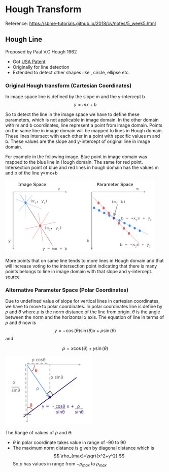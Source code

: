 # Hough Transform
Reference: https://sbme-tutorials.github.io/2018/cv/notes/5_week5.html

## Hough Line
Proposed by Paul V.C Hough 1962
* Got [USA Patent](https://patents.google.com/patent/US3069654)
* Originally for line detection
* Extended to detect other shapes like , circle, ellipse etc.

### Original Hough transform (Cartesian Coordinates)
In image space line is defined by the slope m and the y-intercept b
$$
y=mx+b
$$

So to detect the line in the image space we have to define these parameters, which is not applicable in image domain. In the other domain with m and b coordinates, line represent a point from image domain. Points on the same line in image domain will be mapped to lines in Hough domain. These lines intersect with each other in a point with specific values m and b. These values are the slope and y-intercept of original line in image domain.

For example in the following image. Blue point in image domain was mapped to the blue line in Hough domain. The same for red point. Intersection point of blue and red lines in hough domain has the values m and b of the line y=mx+b 

![Hough Parameter Space](figs/hough-mb_parameter_space.png "Hough Parameter Space")


More points that on same line tends to more lines in Hough domain and that will increase voting to the intersection point indicating that there is many points belongs to line in image domain with that slope and y-intercept.  [source](http://what-when-how.com/biomedical-image-analysis/the-hough-transform-biomedical-image-analysis/)

### Alternative Parameter Space (Polar Coordinates)
Due to undefined value of slope for vertical lines in cartesian coordinates, we have to move to polar coordinates. In polar coordinates line is define by $\rho$ and $\theta$ where $\rho$ is the norm distance of the line from origin. $\theta$ is the angle between the norm and the horizontal $x$ axis. The equation of line in terms of $\rho$ and $\theta$ now is
$$
y=−\cos(\theta)\sin(\theta)x+\rho \sin(\theta)
$$
and

$$
\rho=x \cos(\theta)+y \sin(\theta)
$$

![Polar Coordinates](figs/hough_deriving-rho.png "Hough Parameter Space")

The Range of values of $\rho$ and $\theta$:
* $\theta$ in polar coordinate takes value in range of -90 to 90
* The maximum norm distance is given by diagonal distance which is
$$
\rho_{max}=\sqrt{x^2+y^2}
$$
So $\rho$ has values in range from $−\rho_{max}$ to $\rho_{max}$

